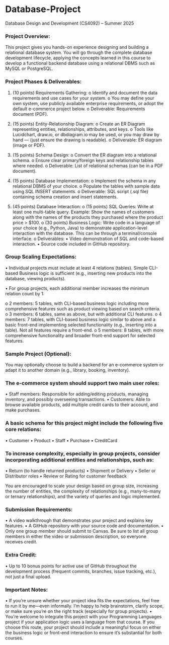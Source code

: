 # Database-Project

Database Design and Development (CS4092) – Summer 2025

### Project Overview:

This project gives you hands-on experience designing and building a relational database system. You will go through the complete database development lifecycle,
applying the concepts learned in this course to develop a functional backend database using a relational DBMS such as MySQL or PostgreSQL.

### Project Phases & Deliverables:

  1. (10 points) Requirements Gathering:
    o Identify and document the data requirements and use cases for your system.
    o You may define your own system, use publicly available enterprise requirements, or adopt the default e-commerce project below.
    o Deliverable: Requirements document (PDF).

  2. (15 points) Entity-Relationship Diagram:
    o Create an ER Diagram representing entities, relationships, attributes, and keys.
    o Tools like Lucidchart, draw.io, or dbdiagram.io may be used, or you may draw by hand — (just ensure the drawing is readable).
    o Deliverable: ER diagram (image or PDF).

  3. (15 points) Schema Design:
    o Convert the ER diagram into a relational schema.
    o Ensure clear primary/foreign keys and relationship tables where needed.
    o Deliverable: List of relational schemas (can be in a PDF document).

  4. (15 points) Database Implementation:
    o Implement the schema in any relational DBMS of your choice.
    o Populate the tables with sample data using SQL INSERT statements.
    o Deliverable: SQL script (.sql file) containing schema creation and insert statements.

  5. (45 points) Database Interaction:
    o (15 points) SQL Queries: Write at least one multi-table query. Example: Show the names of customers along with the names of the products they purchased where the product price > $100.
    o (30 points) Business Logic: Write code in a language of your choice (e.g., Python, Java) to demonstrate application-level interaction with the database. This can be through a terminal/console interface.
    o Deliverables:
      ▪ Video demonstration of SQL and code-based interaction.
      ▪ Source code included in GitHub repository.


### Group Scaling Expectations:

• Individual projects must include at least 4 relations (tables). Simple CLI-based Business logic is sufficient (e.g., inserting new products into the database, viewing products).

• For group projects, each additional member increases the minimum relation count by 1:

  o 2 members: 5 tables, with CLI-based business logic including more comprehensive features such as product viewing based on search criteria.
  o 3 members: 6 tables, same as above, but with additional CLI features.
  o 4 members: 7 tables, with CLI-based business logic similar to above and a basic front-end implementing selected functionality (e.g., inserting into a table). Not all features require a front-end.
  o 5 members: 8 tables, with more comprehensive functionality and broader front-end support for selected features.
  
### Sample Project (Optional):

You may optionally choose to build a backend for an e-commerce system or adapt it to another domain (e.g., library, booking, inventory).

### The e-commerce system should support two main user roles:

  • Staff members: Responsible for adding/editing products, managing inventory, and possibly overseeing transactions.
  • Customers: Able to browse available products, add multiple credit cards to their account, and make purchases.

### A basic schema for this project might include the following five core relations:

  • Customer
  • Product
  • Staff
  • Purchase
  • CreditCard
  
### To increase complexity, especially in group projects, consider incorporating additional entities and relationships, such as:

  • Return (to handle returned products)
  • Shipment or Delivery
  • Seller or Distributor roles
  • Review or Rating for customer feedback
  
You are encouraged to scale your design based on group size, increasing the number of entities, the complexity of relationships (e.g., many-to-many or ternary relationships), and the variety of queries and logic implemented.

### Submission Requirements:

• A video walkthrough that demonstrates your project and explains key features.
• A GitHub repository with your source code and documentation.
• Only one group member should submit to Canvas. Be sure to list all group members in either the video or submission description, so everyone receives credit.

### Extra Credit:

• Up to 10 bonus points for active use of GitHub throughout the development process (frequent commits, branches, issue tracking, etc.), not just a final upload.

### Important Notes:

• If you’re unsure whether your project idea fits the expectations, feel free to run it by me—even informally. I’m happy to help brainstorm, clarify scope, or make sure you’re on the right track (especially for group projects).
• You’re welcome to integrate this project with your Programming Languages project if your application logic uses a language from that course. If you choose this route, your project should include a meaningful focus on either the business logic or front-end interaction to ensure it’s substantial for both courses.




